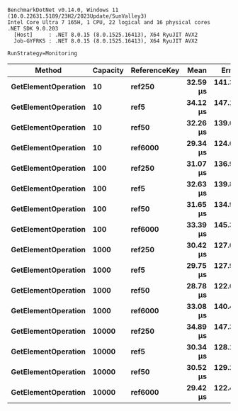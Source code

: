 ```

BenchmarkDotNet v0.14.0, Windows 11 (10.0.22631.5189/23H2/2023Update/SunValley3)
Intel Core Ultra 7 165H, 1 CPU, 22 logical and 16 physical cores
.NET SDK 9.0.203
  [Host]     : .NET 8.0.15 (8.0.1525.16413), X64 RyuJIT AVX2
  Job-GYFRKS : .NET 8.0.15 (8.0.1525.16413), X64 RyuJIT AVX2

RunStrategy=Monitoring  

```
| Method              | Capacity | ReferenceKey | Mean     | Error     | StdDev   | Median   | Min      | Max      |
|-------------------- |--------- |------------- |---------:|----------:|---------:|---------:|---------:|---------:|
| **GetElementOperation** | **10**       | **ref250**       | **32.59 μs** | **141.32 μs** | **93.47 μs** | **3.000 μs** | **1.600 μs** | **298.6 μs** |
| **GetElementOperation** | **10**       | **ref5**         | **34.12 μs** | **147.14 μs** | **97.32 μs** | **3.500 μs** | **2.000 μs** | **311.1 μs** |
| **GetElementOperation** | **10**       | **ref50**        | **32.26 μs** | **139.63 μs** | **92.36 μs** | **3.050 μs** | **2.200 μs** | **295.1 μs** |
| **GetElementOperation** | **10**       | **ref6000**      | **29.34 μs** | **124.08 μs** | **82.07 μs** | **3.300 μs** | **1.900 μs** | **262.9 μs** |
| **GetElementOperation** | **100**      | **ref250**       | **31.07 μs** | **136.92 μs** | **90.56 μs** | **2.100 μs** | **1.600 μs** | **288.8 μs** |
| **GetElementOperation** | **100**      | **ref5**         | **32.63 μs** | **139.80 μs** | **92.47 μs** | **3.400 μs** | **2.000 μs** | **295.8 μs** |
| **GetElementOperation** | **100**      | **ref50**        | **31.65 μs** | **134.90 μs** | **89.23 μs** | **3.600 μs** | **2.600 μs** | **285.6 μs** |
| **GetElementOperation** | **100**      | **ref6000**      | **33.39 μs** | **145.35 μs** | **96.14 μs** | **3.100 μs** | **2.100 μs** | **307.0 μs** |
| **GetElementOperation** | **1000**     | **ref250**       | **30.42 μs** | **127.06 μs** | **84.04 μs** | **3.900 μs** | **2.900 μs** | **269.6 μs** |
| **GetElementOperation** | **1000**     | **ref5**         | **29.75 μs** | **127.90 μs** | **84.60 μs** | **3.200 μs** | **1.800 μs** | **270.5 μs** |
| **GetElementOperation** | **1000**     | **ref50**        | **28.78 μs** | **122.62 μs** | **81.11 μs** | **3.450 μs** | **1.700 μs** | **259.6 μs** |
| **GetElementOperation** | **1000**     | **ref6000**      | **33.08 μs** | **140.41 μs** | **92.88 μs** | **3.650 μs** | **2.800 μs** | **297.4 μs** |
| **GetElementOperation** | **10000**    | **ref250**       | **34.89 μs** | **147.37 μs** | **97.47 μs** | **4.100 μs** | **3.100 μs** | **312.3 μs** |
| **GetElementOperation** | **10000**    | **ref5**         | **30.34 μs** | **128.17 μs** | **84.77 μs** | **3.700 μs** | **2.700 μs** | **271.6 μs** |
| **GetElementOperation** | **10000**    | **ref50**        | **30.52 μs** | **129.23 μs** | **85.48 μs** | **3.600 μs** | **2.900 μs** | **273.8 μs** |
| **GetElementOperation** | **10000**    | **ref6000**      | **29.42 μs** | **122.44 μs** | **80.99 μs** | **3.700 μs** | **3.000 μs** | **259.9 μs** |
